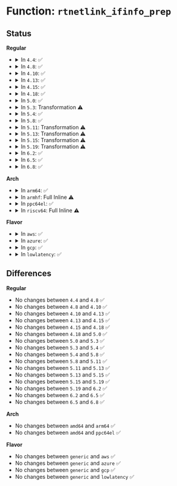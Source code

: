# Function: <code>rtnetlink_ifinfo_prep</code>

## Status
<b>Regular</b>
<ul>
<li>
<details>
<summary>In <code>4.4</code>: ✅</summary>

```c
struct nlmsghdr *rtnetlink_ifinfo_prep(struct net_device *dev, struct sk_buff *skb);
```

**Collision:** Unique Static

**Inline:** No

**Transformation:** False

**Instances:**

```
In net/wireless/wext-core.c (ffffffff81809b70)
Location: net/wireless/wext-core.c:417
Inline: False
Direct callers:
  - net/wireless/wext-core.c:wireless_send_event
  - net/wireless/wext-core.c:wireless_send_event
```
**Symbols:**

```
ffffffff81809b70-ffffffff81809c64: rtnetlink_ifinfo_prep (STB_LOCAL)
```
</details>
</li>
<li>
<details>
<summary>In <code>4.8</code>: ✅</summary>

```c
struct nlmsghdr *rtnetlink_ifinfo_prep(struct net_device *dev, struct sk_buff *skb);
```

**Collision:** Unique Static

**Inline:** No

**Transformation:** False

**Instances:**

```
In net/wireless/wext-core.c (ffffffff8187b670)
Location: net/wireless/wext-core.c:420
Inline: False
Direct callers:
  - net/wireless/wext-core.c:wireless_send_event
  - net/wireless/wext-core.c:wireless_send_event
```
**Symbols:**

```
ffffffff8187b670-ffffffff8187b764: rtnetlink_ifinfo_prep (STB_LOCAL)
```
</details>
</li>
<li>
<details>
<summary>In <code>4.10</code>: ✅</summary>

```c
struct nlmsghdr *rtnetlink_ifinfo_prep(struct net_device *dev, struct sk_buff *skb);
```

**Collision:** Unique Static

**Inline:** No

**Transformation:** False

**Instances:**

```
In net/wireless/wext-core.c (ffffffff818aff30)
Location: net/wireless/wext-core.c:420
Inline: False
Direct callers:
  - net/wireless/wext-core.c:wireless_send_event
  - net/wireless/wext-core.c:wireless_send_event
```
**Symbols:**

```
ffffffff818aff30-ffffffff818b0024: rtnetlink_ifinfo_prep (STB_LOCAL)
```
</details>
</li>
<li>
<details>
<summary>In <code>4.13</code>: ✅</summary>

```c
struct nlmsghdr *rtnetlink_ifinfo_prep(struct net_device *dev, struct sk_buff *skb);
```

**Collision:** Unique Static

**Inline:** No

**Transformation:** False

**Instances:**

```
In net/wireless/wext-core.c (ffffffff818d6910)
Location: net/wireless/wext-core.c:420
Inline: False
Direct callers:
  - net/wireless/wext-core.c:wireless_send_event
  - net/wireless/wext-core.c:wireless_send_event
```
**Symbols:**

```
ffffffff818d6910-ffffffff818d69ec: rtnetlink_ifinfo_prep (STB_LOCAL)
```
</details>
</li>
<li>
<details>
<summary>In <code>4.15</code>: ✅</summary>

```c
struct nlmsghdr *rtnetlink_ifinfo_prep(struct net_device *dev, struct sk_buff *skb);
```

**Collision:** Unique Static

**Inline:** No

**Transformation:** False

**Instances:**

```
In net/wireless/wext-core.c (ffffffff8195c4e0)
Location: net/wireless/wext-core.c:420
Inline: False
Direct callers:
  - net/wireless/wext-core.c:wireless_send_event
  - net/wireless/wext-core.c:wireless_send_event
```
**Symbols:**

```
ffffffff8195c4e0-ffffffff8195c5bc: rtnetlink_ifinfo_prep (STB_LOCAL)
```
</details>
</li>
<li>
<details>
<summary>In <code>4.18</code>: ✅</summary>

```c
struct nlmsghdr *rtnetlink_ifinfo_prep(struct net_device *dev, struct sk_buff *skb);
```

**Collision:** Unique Static

**Inline:** No

**Transformation:** False

**Instances:**

```
In net/wireless/wext-core.c (ffffffff819b5d00)
Location: net/wireless/wext-core.c:418
Inline: False
Direct callers:
  - net/wireless/wext-core.c:wireless_send_event
  - net/wireless/wext-core.c:wireless_send_event
```
**Symbols:**

```
ffffffff819b5d00-ffffffff819b5dda: rtnetlink_ifinfo_prep (STB_LOCAL)
```
</details>
</li>
<li>
<details>
<summary>In <code>5.0</code>: ✅</summary>

```c
struct nlmsghdr *rtnetlink_ifinfo_prep(struct net_device *dev, struct sk_buff *skb);
```

**Collision:** Unique Static

**Inline:** No

**Transformation:** False

**Instances:**

```
In net/wireless/wext-core.c (ffffffff819ecfc0)
Location: net/wireless/wext-core.c:418
Inline: False
Direct callers:
  - net/wireless/wext-core.c:wireless_send_event
  - net/wireless/wext-core.c:wireless_send_event
```
**Symbols:**

```
ffffffff819ecfc0-ffffffff819ed097: rtnetlink_ifinfo_prep (STB_LOCAL)
```
</details>
</li>
<li>
<details>
<summary>In <code>5.3</code>: Transformation ⚠️</summary>

```c
struct nlmsghdr *rtnetlink_ifinfo_prep(struct net_device *dev, struct sk_buff *skb);
```

**Collision:** Unique Static

**Inline:** No

**Transformation:** True

**Instances:**

```
In net/wireless/wext-core.c (0)
Location: net/wireless/wext-core.c:418
Inline: False
Direct callers:
  - net/wireless/wext-core.c:wireless_send_event
  - net/wireless/wext-core.c:wireless_send_event
```
**Symbols:**

```
ffffffff81a5c1a0-ffffffff81a5c289: rtnetlink_ifinfo_prep (STB_LOCAL)
ffffffff81a5ce1e-ffffffff81a5ce38: rtnetlink_ifinfo_prep.cold (STB_LOCAL)
```
</details>
</li>
<li>
<details>
<summary>In <code>5.4</code>: ✅</summary>

```c
struct nlmsghdr *rtnetlink_ifinfo_prep(struct net_device *dev, struct sk_buff *skb);
```

**Collision:** Unique Static

**Inline:** No

**Transformation:** False

**Instances:**

```
In net/wireless/wext-core.c (ffffffff81a92dd0)
Location: net/wireless/wext-core.c:418
Inline: False
Direct callers:
  - net/wireless/wext-core.c:wireless_send_event
  - net/wireless/wext-core.c:wireless_send_event
```
**Symbols:**

```
ffffffff81a92dd0-ffffffff81a92eb3: rtnetlink_ifinfo_prep (STB_LOCAL)
```
</details>
</li>
<li>
<details>
<summary>In <code>5.8</code>: ✅</summary>

```c
struct nlmsghdr *rtnetlink_ifinfo_prep(struct net_device *dev, struct sk_buff *skb);
```

**Collision:** Unique Static

**Inline:** No

**Transformation:** False

**Instances:**

```
In net/wireless/wext-core.c (ffffffff81b8e0e0)
Location: net/wireless/wext-core.c:418
Inline: False
Direct callers:
  - net/wireless/wext-core.c:wireless_send_event
  - net/wireless/wext-core.c:wireless_send_event
```
**Symbols:**

```
ffffffff81b8e0e0-ffffffff81b8e1c5: rtnetlink_ifinfo_prep (STB_LOCAL)
```
</details>
</li>
<li>
<details>
<summary>In <code>5.11</code>: Transformation ⚠️</summary>

```c
struct nlmsghdr *rtnetlink_ifinfo_prep(struct net_device *dev, struct sk_buff *skb);
```

**Collision:** Unique Static

**Inline:** No

**Transformation:** True

**Instances:**

```
In net/wireless/wext-core.c (0)
Location: net/wireless/wext-core.c:418
Inline: False
Direct callers:
  - net/wireless/wext-core.c:wireless_send_event
  - net/wireless/wext-core.c:wireless_send_event
```
**Symbols:**

```
ffffffff81b9dd70-ffffffff81b9de6e: rtnetlink_ifinfo_prep (STB_LOCAL)
ffffffff81c332e4-ffffffff81c332fc: rtnetlink_ifinfo_prep.cold (STB_LOCAL)
```
</details>
</li>
<li>
<details>
<summary>In <code>5.13</code>: Transformation ⚠️</summary>

```c
struct nlmsghdr *rtnetlink_ifinfo_prep(struct net_device *dev, struct sk_buff *skb);
```

**Collision:** Unique Static

**Inline:** No

**Transformation:** True

**Instances:**

```
In net/wireless/wext-core.c (0)
Location: net/wireless/wext-core.c:418
Inline: False
Direct callers:
  - net/wireless/wext-core.c:wireless_send_event
  - net/wireless/wext-core.c:wireless_send_event
```
**Symbols:**

```
ffffffff81b8ce70-ffffffff81b8cf6d: rtnetlink_ifinfo_prep (STB_LOCAL)
ffffffff81c25603-ffffffff81c2561b: rtnetlink_ifinfo_prep.cold (STB_LOCAL)
```
</details>
</li>
<li>
<details>
<summary>In <code>5.15</code>: Transformation ⚠️</summary>

```c
struct nlmsghdr *rtnetlink_ifinfo_prep(struct net_device *dev, struct sk_buff *skb);
```

**Collision:** Unique Static

**Inline:** No

**Transformation:** True

**Instances:**

```
In net/wireless/wext-core.c (0)
Location: net/wireless/wext-core.c:418
Inline: False
Direct callers:
  - net/wireless/wext-core.c:wireless_send_event
  - net/wireless/wext-core.c:wireless_send_event
```
**Symbols:**

```
ffffffff81c59210-ffffffff81c5930d: rtnetlink_ifinfo_prep (STB_LOCAL)
ffffffff81d41b44-ffffffff81d41b5c: rtnetlink_ifinfo_prep.cold (STB_LOCAL)
```
</details>
</li>
<li>
<details>
<summary>In <code>5.19</code>: Transformation ⚠️</summary>

```c
struct nlmsghdr *rtnetlink_ifinfo_prep(struct net_device *dev, struct sk_buff *skb);
```

**Collision:** Unique Static

**Inline:** No

**Transformation:** True

**Instances:**

```
In net/wireless/wext-core.c (0)
Location: net/wireless/wext-core.c:418
Inline: False
Direct callers:
  - net/wireless/wext-core.c:wireless_send_event
  - net/wireless/wext-core.c:wireless_send_event
```
**Symbols:**

```
ffffffff81dfa970-ffffffff81dfaa6f: rtnetlink_ifinfo_prep (STB_LOCAL)
ffffffff81f0e470-ffffffff81f0e488: rtnetlink_ifinfo_prep.cold (STB_LOCAL)
```
</details>
</li>
<li>
<details>
<summary>In <code>6.2</code>: ✅</summary>

```c
struct nlmsghdr *rtnetlink_ifinfo_prep(struct net_device *dev, struct sk_buff *skb);
```

**Collision:** Unique Static

**Inline:** No

**Transformation:** False

**Instances:**

```
In net/wireless/wext-core.c (ffffffff81fcf120)
Location: net/wireless/wext-core.c:418
Inline: False
Direct callers:
  - net/wireless/wext-core.c:wireless_send_event
  - net/wireless/wext-core.c:wireless_send_event
```
**Symbols:**

```
ffffffff81fcf120-ffffffff81fcf22f: rtnetlink_ifinfo_prep (STB_LOCAL)
```
</details>
</li>
<li>
<details>
<summary>In <code>6.5</code>: ✅</summary>

```c
struct nlmsghdr *rtnetlink_ifinfo_prep(struct net_device *dev, struct sk_buff *skb);
```

**Collision:** Unique Static

**Inline:** No

**Transformation:** False

**Instances:**

```
In net/wireless/wext-core.c (ffffffff8204ad50)
Location: net/wireless/wext-core.c:418
Inline: False
Direct callers:
  - net/wireless/wext-core.c:wireless_send_event
  - net/wireless/wext-core.c:wireless_send_event
```
**Symbols:**

```
ffffffff8204ad50-ffffffff8204ae5a: rtnetlink_ifinfo_prep (STB_LOCAL)
```
</details>
</li>
<li>
<details>
<summary>In <code>6.8</code>: ✅</summary>

```c
struct nlmsghdr *rtnetlink_ifinfo_prep(struct net_device *dev, struct sk_buff *skb);
```

**Collision:** Unique Static

**Inline:** No

**Transformation:** False

**Instances:**

```
In net/wireless/wext-core.c (ffffffff8211d1d0)
Location: net/wireless/wext-core.c:418
Inline: False
Direct callers:
  - net/wireless/wext-core.c:wireless_send_event
  - net/wireless/wext-core.c:wireless_send_event
```
**Symbols:**

```
ffffffff8211d1d0-ffffffff8211d2de: rtnetlink_ifinfo_prep (STB_LOCAL)
```
</details>
</li>
</ul>
<b>Arch</b>
<ul>
<li>
<details>
<summary>In <code>arm64</code>: ✅</summary>

```c
struct nlmsghdr *rtnetlink_ifinfo_prep(struct net_device *dev, struct sk_buff *skb);
```

**Collision:** Unique Static

**Inline:** No

**Transformation:** False

**Instances:**

```
In net/wireless/wext-core.c (ffff800010d60bd8)
Location: net/wireless/wext-core.c:418
Inline: False
Direct callers:
  - net/wireless/wext-core.c:wireless_send_event
  - net/wireless/wext-core.c:wireless_send_event
```
**Symbols:**

```
ffff800010d60bd8-ffff800010d60ccc: rtnetlink_ifinfo_prep (STB_LOCAL)
```
</details>
</li>
<li>
<details>
<summary>In <code>armhf</code>: Full Inline ⚠️</summary>

**Collision:** Unique Static

**Inline:** Full

**Transformation:** False

**Instances:**

```
In net/wireless/wext-core.c (c0e60420)
Location: net/wireless/wext-core.c:418
Inline: True
Inline callers:
  - net/wireless/wext-core.c:wireless_send_event
```
</details>
</li>
<li>
<details>
<summary>In <code>ppc64el</code>: ✅</summary>

```c
struct nlmsghdr *rtnetlink_ifinfo_prep(struct net_device *dev, struct sk_buff *skb);
```

**Collision:** Unique Static

**Inline:** No

**Transformation:** False

**Instances:**

```
In net/wireless/wext-core.c (c000000000e9bf20)
Location: net/wireless/wext-core.c:418
Inline: False
Direct callers:
  - net/wireless/wext-core.c:wireless_send_event
  - net/wireless/wext-core.c:wireless_send_event
```
**Symbols:**

```
c000000000e9bf20-c000000000e9c08c: rtnetlink_ifinfo_prep (STB_LOCAL)
```
</details>
</li>
<li>
<details>
<summary>In <code>riscv64</code>: Full Inline ⚠️</summary>

**Collision:** Unique Static

**Inline:** Full

**Transformation:** False

**Instances:**

```
In net/wireless/wext-core.c (ffffffe000895e58)
Location: net/wireless/wext-core.c:418
Inline: True
Inline callers:
  - net/wireless/wext-core.c:wireless_send_event
```
</details>
</li>
</ul>
<b>Flavor</b>
<ul>
<li>
<details>
<summary>In <code>aws</code>: ✅</summary>

```c
struct nlmsghdr *rtnetlink_ifinfo_prep(struct net_device *dev, struct sk_buff *skb);
```

**Collision:** Unique Static

**Inline:** No

**Transformation:** False

**Instances:**

```
In net/wireless/wext-core.c (ffffffff81a32460)
Location: net/wireless/wext-core.c:418
Inline: False
Direct callers:
  - net/wireless/wext-core.c:wireless_send_event
  - net/wireless/wext-core.c:wireless_send_event
```
**Symbols:**

```
ffffffff81a32460-ffffffff81a32543: rtnetlink_ifinfo_prep (STB_LOCAL)
```
</details>
</li>
<li>
<details>
<summary>In <code>azure</code>: ✅</summary>

```c
struct nlmsghdr *rtnetlink_ifinfo_prep(struct net_device *dev, struct sk_buff *skb);
```

**Collision:** Unique Static

**Inline:** No

**Transformation:** False

**Instances:**

```
In net/wireless/wext-core.c (ffffffff819ef650)
Location: net/wireless/wext-core.c:418
Inline: False
Direct callers:
  - net/wireless/wext-core.c:wireless_send_event
  - net/wireless/wext-core.c:wireless_send_event
```
**Symbols:**

```
ffffffff819ef650-ffffffff819ef733: rtnetlink_ifinfo_prep (STB_LOCAL)
```
</details>
</li>
<li>
<details>
<summary>In <code>gcp</code>: ✅</summary>

```c
struct nlmsghdr *rtnetlink_ifinfo_prep(struct net_device *dev, struct sk_buff *skb);
```

**Collision:** Unique Static

**Inline:** No

**Transformation:** False

**Instances:**

```
In net/wireless/wext-core.c (ffffffff81a9e010)
Location: net/wireless/wext-core.c:418
Inline: False
Direct callers:
  - net/wireless/wext-core.c:wireless_send_event
  - net/wireless/wext-core.c:wireless_send_event
```
**Symbols:**

```
ffffffff81a9e010-ffffffff81a9e0f3: rtnetlink_ifinfo_prep (STB_LOCAL)
```
</details>
</li>
<li>
<details>
<summary>In <code>lowlatency</code>: ✅</summary>

```c
struct nlmsghdr *rtnetlink_ifinfo_prep(struct net_device *dev, struct sk_buff *skb);
```

**Collision:** Unique Static

**Inline:** No

**Transformation:** False

**Instances:**

```
In net/wireless/wext-core.c (ffffffff81aaa210)
Location: net/wireless/wext-core.c:418
Inline: False
Direct callers:
  - net/wireless/wext-core.c:wireless_send_event
  - net/wireless/wext-core.c:wireless_send_event
```
**Symbols:**

```
ffffffff81aaa210-ffffffff81aaa2f3: rtnetlink_ifinfo_prep (STB_LOCAL)
```
</details>
</li>
</ul>

## Differences
<b>Regular</b>
<ul>
<li>
No changes between <code>4.4</code> and <code>4.8</code> ✅
</li>
<li>
No changes between <code>4.8</code> and <code>4.10</code> ✅
</li>
<li>
No changes between <code>4.10</code> and <code>4.13</code> ✅
</li>
<li>
No changes between <code>4.13</code> and <code>4.15</code> ✅
</li>
<li>
No changes between <code>4.15</code> and <code>4.18</code> ✅
</li>
<li>
No changes between <code>4.18</code> and <code>5.0</code> ✅
</li>
<li>
No changes between <code>5.0</code> and <code>5.3</code> ✅
</li>
<li>
No changes between <code>5.3</code> and <code>5.4</code> ✅
</li>
<li>
No changes between <code>5.4</code> and <code>5.8</code> ✅
</li>
<li>
No changes between <code>5.8</code> and <code>5.11</code> ✅
</li>
<li>
No changes between <code>5.11</code> and <code>5.13</code> ✅
</li>
<li>
No changes between <code>5.13</code> and <code>5.15</code> ✅
</li>
<li>
No changes between <code>5.15</code> and <code>5.19</code> ✅
</li>
<li>
No changes between <code>5.19</code> and <code>6.2</code> ✅
</li>
<li>
No changes between <code>6.2</code> and <code>6.5</code> ✅
</li>
<li>
No changes between <code>6.5</code> and <code>6.8</code> ✅
</li>
</ul>
<b>Arch</b>
<ul>
<li>
No changes between <code>amd64</code> and <code>arm64</code> ✅
</li>
<li>
No changes between <code>amd64</code> and <code>ppc64el</code> ✅
</li>
</ul>
<b>Flavor</b>
<ul>
<li>
No changes between <code>generic</code> and <code>aws</code> ✅
</li>
<li>
No changes between <code>generic</code> and <code>azure</code> ✅
</li>
<li>
No changes between <code>generic</code> and <code>gcp</code> ✅
</li>
<li>
No changes between <code>generic</code> and <code>lowlatency</code> ✅
</li>
</ul>
